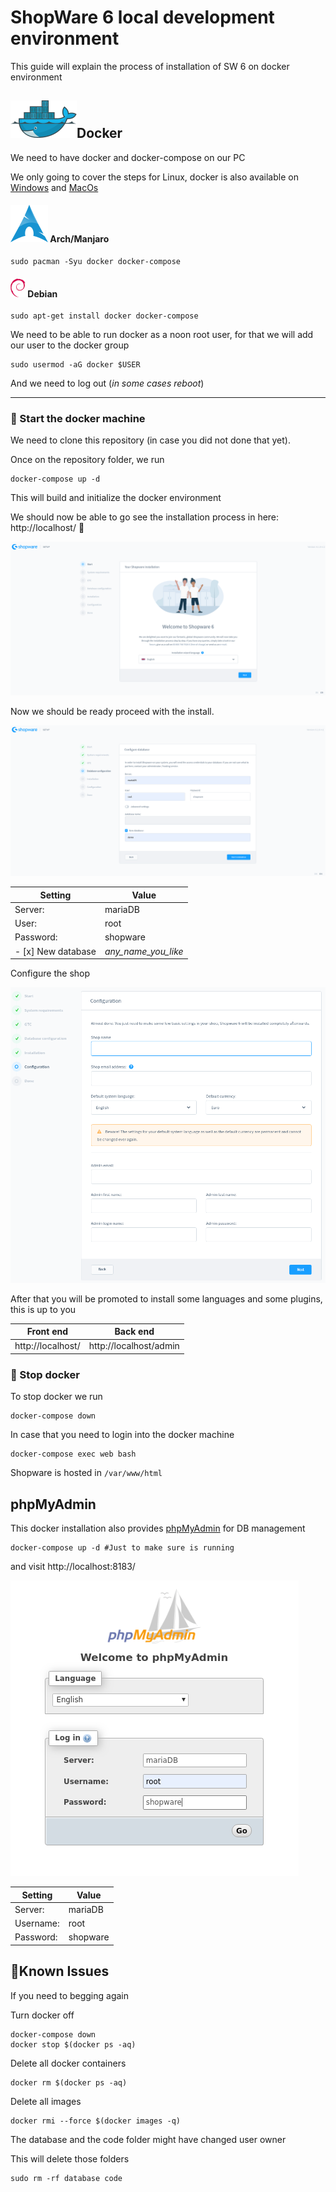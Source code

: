 # ShopWare 6 local development environment

This guide will explain the process of installation of SW 6 on docker environment

## <img src=".documentation/README/img/Docker_logo.svg" alt="Docker_logo"  />Docker

We need to have docker and docker-compose on our PC

We only going to cover the steps for Linux, docker is also available on [Windows](https://docs.docker.com/docker-for-windows/) and [MacOs](https://docs.docker.com/docker-for-mac/)

#### <img src=".documentation/README/img/Archlinux-icon-crystal-64.svg" alt="Archlinux-icon-crystal-64"  /> Arch/Manjaro

```shell
sudo pacman -Syu docker docker-compose
```

#### <img src=".documentation/README/img/Debian_logo.png" alt="Debian_logo"  /> Debian

```shell
sudo apt-get install docker docker-compose
```

We need to be able to run docker as a noon root user, for that we will add our user to the docker group

```shell
sudo usermod -aG docker $USER
```

And we need to log out (*in some cases reboot*)

------

### :rocket: ​Start the docker machine 

We need to clone this repository (in case you did not done that yet). 

Once on the repository folder, we run

```shell
docker-compose up -d
```

This will build and initialize the docker environment

We should now be able to go see the installation process in here:  http://localhost/ :tada:

![image-20191212112718020](.documentation/README/img/image-20191212112718020.png)

Now we should be ready proceed with the install.

![image-20191212113736320](.documentation/README/img/image-20191212113736320.png)

| Setting            | Value               |
| ------------------ | ------------------- |
| Server:            | mariaDB             |
| User:              | root                |
| Password:          | shopware            |
| - [x] New database | *any_name_you_like* |

Configure the shop

![image-20191212120156163](.documentation/README/img/image-20191212120156163.png)

After that you will be promoted to install some languages and some plugins, this is up to you

| Front end         | Back end               |
| ----------------- | ---------------------- |
| http://localhost/ | http://localhost/admin |

### :stop_sign: Stop docker

To stop docker we run

```shell
docker-compose down
```

In case that you need to login into the docker machine

```shell
docker-compose exec web bash
```

Shopware is hosted in `/var/www/html`

## phpMyAdmin

This docker installation also provides [phpMyAdmin](https://www.phpmyadmin.net/) for DB management

```shell
docker-compose up -d #Just to make sure is running
```

and visit http://localhost:8183/

![image-20191212122240519](.documentation/README/img/image-20191212122240519.png)

| Setting   | Value    |
| --------- | -------- |
| Server:   | mariaDB  |
| Username: | root     |
| Password: | shopware |


## :bug: ​Known Issues

If you need to begging again

Turn docker off

```shell
docker-compose down
docker stop $(docker ps -aq)
```

Delete all docker containers

```shell
docker rm $(docker ps -aq)
```

Delete all images 

```shell
docker rmi --force $(docker images -q)
```

The database and the code folder might have changed user owner

This will delete those folders

```shell
sudo rm -rf database code
```

